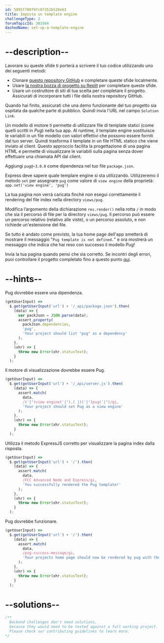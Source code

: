 ```yaml
---
id: 5895f700f9fc0f352b528e63
title: Imposta un template engine
challengeType: 2
forumTopicId: 301564
dashedName: set-up-a-template-engine
---
```


# --description--

Lavorare su queste sfide ti porterà a scrivere il tuo codice utilizzando uno dei seguenti metodi:

- Clonare [questo repository GitHub](https://github.com/freeCodeCamp/boilerplate-advancednode/) e completare queste sfide localmente.
- Usare [la nostra bozza di progetto su Replit](https://replit.com/github/freeCodeCamp/boilerplate-advancednode) per completare queste sfide.
- Usare un costruttore di siti di tua scelta per completare il progetto. Assicurati di incorporare tutti i file della nostra repository GitHub.

Quando hai finito, assicurati che una demo funzionante del tuo progetto sia ospitata da qualche parte di pubblico. Quindi invia l'URL nel campo `Solution Link`.

Un modello di motore ti permette di utilizzare file di template statici (come quelli scritti in *Pug*) nella tua app. Al runtime, il template engine sostituisce le variabili in un file modello con valori effettivi che possono essere forniti dal tuo server. Quindi trasforma il template in un file HTML statico che viene inviato al client. Questo approccio facilita la progettazione di una pagina HTML e permette di visualizzare le variabili sulla pagina senza dover effettuare una chiamata API dal client.

Aggiungi `pug@~3.0.0` come dipendenza nel tuo file `package.json`.

Express deve sapere quale templare engine si sta utilizzando. Utilizzeremo il metodo `set` per assegnare `pug` come valore di `view engine` della proprietà: `app.set('view engine', 'pug')`

La tua pagina non verrà caricata finché non esegui correttamente il rendering del file index nella directory `views/pug`.

Modifica l’argomento della dichiarazione `res.render()` nella rotta `/` in modo che sia il percorso di file per la directory `views/pug`. Il percorso può essere un percorso relativo (relativo alle viste), o un percorso assoluto, e non richiede un'estensione del file.

Se tutto è andato come previsto, la tua home page dell'app smetterà di mostrare il messaggio "`Pug template is not defined.`" e ora mostrerà un messaggio che indica che hai reso con successo il modello Pug!

Invia la tua pagina quando pensi che sia corretto. Se incontri degli errori, puoi controllare il progetto completato fino a questo punto [qui](https://gist.github.com/camperbot/3515cd676ea4dfceab4e322f59a37791).

# --hints--

Pug dovrebbe essere una dipendenza.

```js
(getUserInput) =>
  $.get(getUserInput('url') + '/_api/package.json').then(
    (data) => {
      var packJson = JSON.parse(data);
      assert.property(
        packJson.dependencies,
        'pug',
        'Your project should list "pug" as a dependency'
      );
    },
    (xhr) => {
      throw new Error(xhr.statusText);
    }
  );
```

Il motore di visualizzazione dovrebbe essere Pug.

```js
(getUserInput) =>
  $.get(getUserInput('url') + '/_api/server.js').then(
    (data) => {
      assert.match(
        data,
        /('|")view engine('|"),( |)('|")pug('|")/gi,
        'Your project should set Pug as a view engine'
      );
    },
    (xhr) => {
      throw new Error(xhr.statusText);
    }
  );
```

Utilizza il metodo ExpressJS corretto per visualizzare la pagina index dalla risposta.

```js
(getUserInput) =>
  $.get(getUserInput('url') + '/').then(
    (data) => {
      assert.match(
        data,
        /FCC Advanced Node and Express/gi,
        'You successfully rendered the Pug template!'
      );
    },
    (xhr) => {
      throw new Error(xhr.statusText);
    }
  );
```

Pug dovrebbe funzionare.

```js
(getUserInput) =>
  $.get(getUserInput('url') + '/').then(
    (data) => {
      assert.match(
        data,
        /pug-success-message/gi,
        'Your projects home page should now be rendered by pug with the projects .pug file unaltered'
      );
    },
    (xhr) => {
      throw new Error(xhr.statusText);
    }
  );
```

# --solutions--

```js
/**
  Backend challenges don't need solutions, 
  because they would need to be tested against a full working project. 
  Please check our contributing guidelines to learn more.
*/
```

